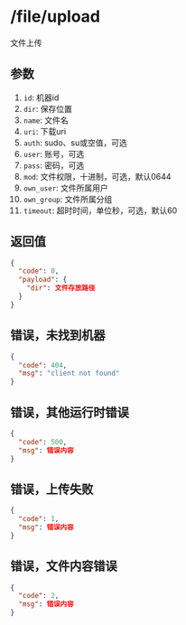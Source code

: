# /file/upload

文件上传

## 参数

1. `id`: 机器id
2. `dir`: 保存位置
3. `name`: 文件名
4. `uri`: 下载uri
5. `auth`: sudo、su或空值，可选
6. `user`: 账号，可选
7. `pass`: 密码，可选
8. `mod`: 文件权限，十进制，可选，默认0644
9. `own_user`: 文件所属用户
10. `own_group`: 文件所属分组
11. `timeout`: 超时时间，单位秒，可选，默认60

## 返回值

```json
{
  "code": 0,
  "payload": {
    "dir": 文件存放路径
  }
}
```

## 错误，未找到机器

```json
{
  "code": 404,
  "msg": "client not found"
}
```

## 错误，其他运行时错误

```json
{
  "code": 500,
  "msg": 错误内容
}
```

## 错误，上传失败

```json
{
  "code": 1,
  "msg": 错误内容
}
```

## 错误，文件内容错误

```json
{
  "code": 2,
  "msg": 错误内容
}
```
